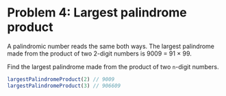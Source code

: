 # Problem 4: Largest palindrome product

A palindromic number reads the same both ways. The largest palindrome made from the product of two 2-digit numbers is 9009 = 91 × 99.

Find the largest palindrome made from the product of two `n`-digit numbers.

```javascript
largestPalindromeProduct(2) // 9009
largestPalindromeProduct(3) // 906609
```